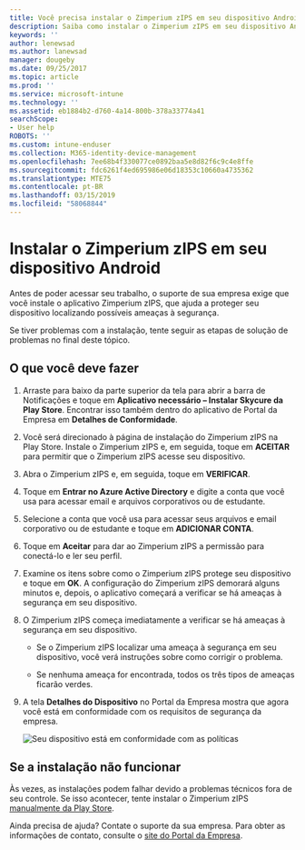```yaml
---
title: Você precisa instalar o Zimperium zIPS em seu dispositivo Android | Microsoft Docs
description: Saiba como instalar o Zimperium zIPS em seu dispositivo Android.
keywords: ''
author: lenewsad
ms.author: lanewsad
manager: dougeby
ms.date: 09/25/2017
ms.topic: article
ms.prod: ''
ms.service: microsoft-intune
ms.technology: ''
ms.assetid: eb1884b2-d760-4a14-800b-378a33774a41
searchScope:
- User help
ROBOTS: ''
ms.custom: intune-enduser
ms.collection: M365-identity-device-management
ms.openlocfilehash: 7ee68b4f330077ce0892baa5e8d82f6c9c4e8ffe
ms.sourcegitcommit: fdc6261f4ed695986e06d18353c10660a4735362
ms.translationtype: MTE75
ms.contentlocale: pt-BR
ms.lasthandoff: 03/15/2019
ms.locfileid: "58068844"
---
```

# <a name="install-zimperium-zips-on-your-android-device"></a>Instalar o Zimperium zIPS em seu dispositivo Android

Antes de poder acessar seu trabalho, o suporte de sua empresa exige que você instale o aplicativo Zimperium zIPS, que ajuda a proteger seu dispositivo localizando possíveis ameaças à segurança.

Se tiver problemas com a instalação, tente seguir as etapas de solução de problemas no final deste tópico.

## <a name="what-you-need-to-do"></a>O que você deve fazer

1. Arraste para baixo da parte superior da tela para abrir a barra de Notificações e toque em **Aplicativo necessário – Instalar Skycure da Play Store**. Encontrar isso também dentro do aplicativo de Portal da Empresa em __Detalhes de Conformidade__.

2. Você será direcionado à página de instalação do Zimperium zIPS na Play Store. Instale o Zimperium zIPS e, em seguida, toque em **ACEITAR** para permitir que o Zimperium zIPS acesse seu dispositivo.

3. Abra o Zimperium zIPS e, em seguida, toque em **VERIFICAR**.

4. Toque em **Entrar no Azure Active Directory** e digite a conta que você usa para acessar email e arquivos corporativos ou de estudante.

5. Selecione a conta que você usa para acessar seus arquivos e email corporativo ou de estudante e toque em **ADICIONAR CONTA**.

6. Toque em **Aceitar** para dar ao Zimperium zIPS a permissão para conectá-lo e ler seu perfil.

7. Examine os itens sobre como o Zimperium zIPS protege seu dispositivo e toque em **OK**. A configuração do Zimperium zIPS demorará alguns minutos e, depois, o aplicativo começará a verificar se há ameaças à segurança em seu dispositivo.

8. O Zimperium zIPS começa imediatamente a verificar se há ameaças à segurança em seu dispositivo.

   * Se o Zimperium zIPS localizar uma ameaça à segurança em seu dispositivo, você verá instruções sobre como corrigir o problema.

   * Se nenhuma ameaça for encontrada, todos os três tipos de ameaças ficarão verdes.

11. A tela **Detalhes do Dispositivo** no Portal da Empresa mostra que agora você está em conformidade com os requisitos de segurança da empresa.

    ![Seu dispositivo está em conformidade com as políticas](./media/mtd-device-now-compliant-android.png)

## <a name="if-the-installation-doesnt-work"></a>Se a instalação não funcionar

Às vezes, as instalações podem falhar devido a problemas técnicos fora de seu controle. Se isso acontecer, tente instalar o Zimperium zIPS [manualmente da Play Store](https://play.google.com/store/apps/details?id=com.zimperium.zips).

Ainda precisa de ajuda? Contate o suporte da sua empresa. Para obter as informações de contato, consulte o [site do Portal da Empresa](https://go.microsoft.com/fwlink/?linkid=2010980).
